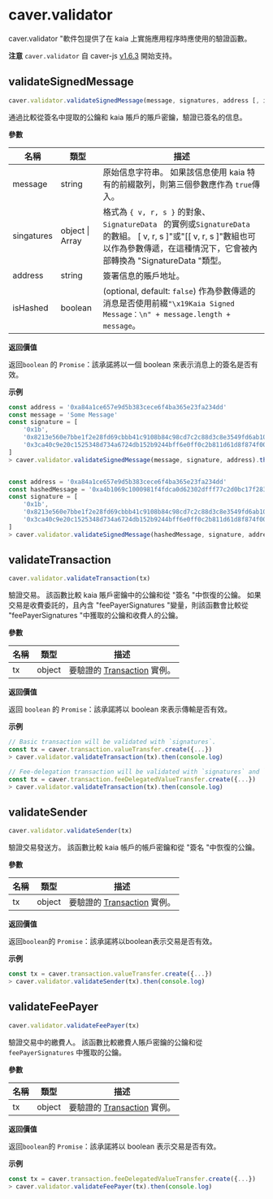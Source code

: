# caver.validator

caver.validator "軟件包提供了在 kaia 上實施應用程序時應使用的驗證函數。

**注意** `caver.validator` 自 caver-js [v1.6.3](https://www.npmjs.com/package/caver-js/v/1.6.3) 開始支持。

## validateSignedMessage<a href="#validatesignedmessage" id="validatesignedmessage"></a>

```javascript
caver.validator.validateSignedMessage(message, signatures, address [, isHashed])
```

通過比較從簽名中提取的公鑰和 kaia 賬戶的賬戶密鑰，驗證已簽名的信息。

**參數**

| 名稱         | 類型                | 描述                                                                                                                                                                                                                                                                                  |
| ---------- | ----------------- | ----------------------------------------------------------------------------------------------------------------------------------------------------------------------------------------------------------------------------------------------------------------------------------- |
| message    | string            | 原始信息字符串。 如果該信息使用 kaia 特有的前綴散列，則第三個參數應作為 `true`傳入。                                                                                                                                                                                                                                   |
| singatures | object \\| Array | 格式為 `{ v, r, s }` 的對象、`SignatureData ` 的實例或`SignatureData ` 的數組。 \[ v, r, s ]"或"\[\[ v, r, s ]"數組也可以作為參數傳遞，在這種情況下，它會被內部轉換為 "SignatureData "類型。 |
| address    | string            | 簽署信息的賬戶地址。                                                                                                                                                                                                                                                                          |
| isHashed   | boolean           | (optional, default: `false`) 作為參數傳遞的消息是否使用前綴`"\x19Kaia Signed Message：\n" + message.length + message`。                                                                                                                                         |

**返回價值**

返回`boolean` 的 `Promise`：該承諾將以一個 boolean 來表示消息上的簽名是否有效。

**示例**

```javascript
const address = '0xa84a1ce657e9d5b383cece6f4ba365e23fa234dd'
const message = 'Some Message'
const signature = [
	'0x1b',
	'0x8213e560e7bbe1f2e28fd69cbbb41c9108b84c98cd7c2c88d3c8e3549fd6ab10',
	'0x3ca40c9e20c1525348d734a6724db152b9244bff6e0ff0c2b811d61d8f874f00',
]
> caver.validator.validateSignedMessage(message, signature, address).then(console.log)


const address = '0xa84a1ce657e9d5b383cece6f4ba365e23fa234dd'
const hashedMessage = '0xa4b1069c1000981f4fdca0d62302dfff77c2d0bc17f283d961e2dc5961105b18'
const signature = [
	'0x1b',
	'0x8213e560e7bbe1f2e28fd69cbbb41c9108b84c98cd7c2c88d3c8e3549fd6ab10',
	'0x3ca40c9e20c1525348d734a6724db152b9244bff6e0ff0c2b811d61d8f874f00',
]
> caver.validator.validateSignedMessage(hashedMessage, signature, address, true).then(console.log)
```

## validateTransaction <a href="#validatetransaction" id="validatetransaction"></a>

```javascript
caver.validator.validateTransaction(tx)
```

驗證交易。 該函數比較 kaia 賬戶密鑰中的公鑰和從 "簽名 "中恢復的公鑰。 如果交易是收費委託的，且內含 "feePayerSignatures "變量，則該函數會比較從 "feePayerSignatures "中獲取的公鑰和收費人的公鑰。

**參數**

| 名稱 | 類型     | 描述                                                                     |
| -- | ------ | ---------------------------------------------------------------------- |
| tx | object | 要驗證的 [Transaction](./caver-transaction/caver-transaction.md#class) 實例。 |

**返回價值**

返回 `boolean` 的 `Promise`：該承諾將以 boolean 來表示傳輸是否有效。

**示例**

```javascript
// Basic transaction will be validated with `signatures`.
const tx = caver.transaction.valueTransfer.create({...})
> caver.validator.validateTransaction(tx).then(console.log)

// Fee-delegation transaction will be validated with `signatures` and `feePayerSignatures`.
const tx = caver.transaction.feeDelegatedValueTransfer.create({...})
> caver.validator.validateTransaction(tx).then(console.log)
```

## validateSender <a href="#validatesender" id="validatesender"></a>

```javascript
caver.validator.validateSender(tx)
```

驗證交易發送方。 該函數比較 kaia 帳戶的帳戶密鑰和從 "簽名 "中恢復的公鑰。

**參數**

| 名稱 | 類型     | 描述                                                                     |
| -- | ------ | ---------------------------------------------------------------------- |
| tx | object | 要驗證的 [Transaction](./caver-transaction/caver-transaction.md#class) 實例。 |

**返回價值**

返回`boolean`的 `Promise`：該承諾將以boolean表示交易是否有效。

**示例**

```javascript
const tx = caver.transaction.valueTransfer.create({...})
> caver.validator.validateSender(tx).then(console.log)
```

## validateFeePayer <a href="#validatefeepayer" id="validatefeepayer"></a>

```javascript
caver.validator.validateFeePayer(tx)
```

驗證交易中的繳費人。 該函數比較繳費人賬戶密鑰的公鑰和從`feePayerSignatures` 中獲取的公鑰。

**參數**

| 名稱 | 類型     | 描述                                                                     |
| -- | ------ | ---------------------------------------------------------------------- |
| tx | object | 要驗證的 [Transaction](./caver-transaction/caver-transaction.md#class) 實例。 |

**返回價值**

返回`boolean`的 `Promise`：該承諾將以 boolean 表示交易是否有效。

**示例**

```javascript
const tx = caver.transaction.feeDelegatedValueTransfer.create({...})
> caver.validator.validateFeePayer(tx).then(console.log)
```

